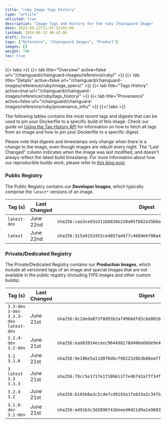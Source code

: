 ```yaml
---
title: "ruby Image Tags History"
type: "article"
unlisted: true
description: "Image Tags and History for the ruby Chainguard Image"
date: 2023-06-22T11:07:52+02:00
lastmod: 2024-06-23 00:43:06
draft: false
tags: ["Reference", "Chainguard Images", "Product"]
images: []
weight: 700
toc: true
---
```


{{< tabs >}}
{{< tab title="Overview" active=false url="/chainguard/chainguard-images/reference/ruby/" >}}
{{< tab title="Details" active=false url="/chainguard/chainguard-images/reference/ruby/image_specs/" >}}
{{< tab title="Tags History" active=true url="/chainguard/chainguard-images/reference/ruby/tags_history/" >}}
{{< tab title="Provenance" active=false url="/chainguard/chainguard-images/reference/ruby/provenance_info/" >}}
{{</ tabs >}}

The following tables contains the most recent tags and digests that can be used to pin your Dockerfile to a specific build of this image. Check our guide on [Using the Tag History API](/chainguard/chainguard-images/using-the-tag-history-api/) for information on how to fetch all tags from an image and how to pin your Dockerfile to a specific digest.

Please note that digests and timestamps only change when there is a change to the image, even though images are rebuilt every night. The "Last Changed" column indicates when the image was last modified, and doesn't always reflect the latest build timestamp. For more information about how our reproducible builds work, please refer to [this blog post](https://www.chainguard.dev/unchained/reproducing-chainguards-reproducible-image-builds).

### Public Registry
The Public Registry contains our **Developer Images**, which typically comprise the `latest*` versions of an image.

| Tag (s)       | Last Changed | Digest                                                                    |
|---------------|--------------|---------------------------------------------------------------------------|
|  `latest-dev` | June 22nd    | `sha256:caa3ced3a311bb026b238a05f682a35b6ab0c49df9333d248c0bc2570ed249b4` |
|  `latest`     | June 22nd    | `sha256:315a9152452ced057ad477c4669ebf00a4dc43d9204ac06919bde4657fef1b81` |


### Private/Dedicated Registry
The Private/Dedicated Registry contains our **Production Images**, which include all versioned tags of an image and special images that are not available in the public registry (including FIPS images and other custom builds).

| Tag (s)                                     | Last Changed | Digest                                                                    |
|---------------------------------------------|--------------|---------------------------------------------------------------------------|
|  `3.3-dev` `3-dev` `3.3.3-dev` `latest-dev` | June 21st    | `sha256:0c1deda873f8d93b2a74966dfd2cbe0816f9894fb738f75f304a2800496078f8` |
|  `3.2.4-dev` `3.2-dev`                      | June 21st    | `sha256:ead63914eceec964498178d406e60de9e4e018b3d91c03e35f96090475da5eec` |
|  `3.1` `3.1.6`                              | June 21st    | `sha256:9e186e5a11d076d6cf9822320b3b88eaff8f43977accbeaeee965ad45e61dfbd` |
|  `3` `latest` `3.3` `3.3.3`                 | June 21st    | `sha256:78cc5e1717e1f10b61377e4b742a77f34f74bdc9f239d3753280a1a7198892b0` |
|  `3.2.4` `3.2`                              | June 21st    | `sha256:610568a3c5cde7cd9193a1fa933a2c347b9e63cece6be07c4e640fcd9901f862` |
|  `3.1.6-dev` `3.1-dev`                      | June 21st    | `sha256:ad91b3c3d2896f416eeed0d21d9a2a96038b04dfeb09d6a1a6e34538aef0ab70` |

